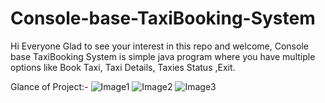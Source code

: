 # Console-base-TaxiBooking-System
Hi Everyone Glad to see your interest in this repo and welcome, Console base TaxiBooking System is simple java program where you have multiple options like Book Taxi, Taxi Details, Taxies Status ,Exit.

Glance of Project:- 
![Image1](https://user-images.githubusercontent.com/77799105/175759355-88232fb0-1bb1-4d1a-b89f-0a6ba713025a.png)
![Image2](https://user-images.githubusercontent.com/77799105/175759357-f45e46dd-cc93-44c6-83c7-cd3b25977e9f.png)
![Image3](https://user-images.githubusercontent.com/77799105/175759360-74a094e1-7615-4ca7-9876-e18d73f1b313.png)

